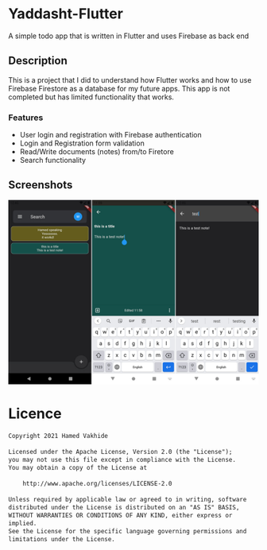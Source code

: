 
# Yaddasht-Flutter
A simple todo app that is written in Flutter and uses Firebase as back end

## Description 
This is a project that I did to understand how Flutter works and how to use Firebase Firestore as a database for my future apps.
This app is not completed but has limited functionality that works.

### Features
- User login and registration with Firebase authentication
- Login and Registration form validation
- Read/Write documents (notes) from/to Firetore
- Search functionality

## Screenshots

<img src="/preview.jpg"/>




# Licence

    Copyright 2021 Hamed Vakhide
    
    Licensed under the Apache License, Version 2.0 (the "License");
    you may not use this file except in compliance with the License.
    You may obtain a copy of the License at
    
        http://www.apache.org/licenses/LICENSE-2.0
    
    Unless required by applicable law or agreed to in writing, software
    distributed under the License is distributed on an "AS IS" BASIS,
    WITHOUT WARRANTIES OR CONDITIONS OF ANY KIND, either express or implied.
    See the License for the specific language governing permissions and
    limitations under the License.
